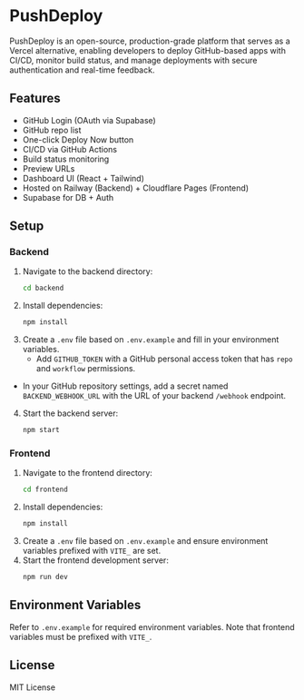 # PushDeploy

PushDeploy is an open-source, production-grade platform that serves as a Vercel alternative, enabling developers to deploy GitHub-based apps with CI/CD, monitor build status, and manage deployments with secure authentication and real-time feedback.

## Features
- GitHub Login (OAuth via Supabase)
- GitHub repo list
- One-click Deploy Now button
- CI/CD via GitHub Actions
- Build status monitoring
- Preview URLs
- Dashboard UI (React + Tailwind)
- Hosted on Railway (Backend) + Cloudflare Pages (Frontend)
- Supabase for DB + Auth

## Setup

### Backend
1. Navigate to the backend directory:
   ```bash
   cd backend
   ```
2. Install dependencies:
   ```bash
   npm install
   ```
3. Create a `.env` file based on `.env.example` and fill in your environment variables.
   - Add `GITHUB_TOKEN` with a GitHub personal access token that has `repo` and `workflow` permissions.
- In your GitHub repository settings, add a secret named `BACKEND_WEBHOOK_URL` with the URL of your backend `/webhook` endpoint.
4. Start the backend server:
   ```bash
   npm start
   ```

### Frontend
1. Navigate to the frontend directory:
   ```bash
   cd frontend
   ```
2. Install dependencies:
   ```bash
   npm install
   ```
3. Create a `.env` file based on `.env.example` and ensure environment variables prefixed with `VITE_` are set.
4. Start the frontend development server:
   ```bash
   npm run dev
   ```

## Environment Variables
Refer to `.env.example` for required environment variables. Note that frontend variables must be prefixed with `VITE_`.

## License

MIT License